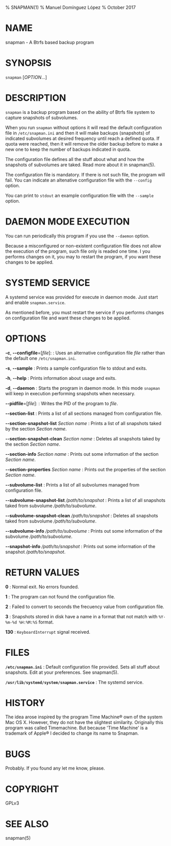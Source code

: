 % SNAPMAN(1)
% Manuel Domínguez López
% October 2017

# NAME

snapman - A Btrfs based backup program

# SYNOPSIS

`snapman` [*OPTION*...]

# DESCRIPTION

`snapman` is a backup program based on the ability of Btrfs file system to 
capture snapshots of subvolumes.

When you run `snapman` without options it will read the default 
configuration file in `/etc/snapman.ini` and then it will make 
backups (snapshots) of indicated subvolumes at desired frequency until
reach a defined quota. If quota were reached, then it will remove the older
backup before to make a new one to keep the number of backups indicated in
quota.

The configuration file defines all the stuff about what and how the 
snapshots of subvolumes are taked. Read more about it in snapman(5).

The configuration file is mandatory. If there is not such file, the 
program will fail. You can indicate an altenative configuration file
with the `--config` option.

You can print to `stdout` an example configuration file with the 
`--sample` option.

# DAEMON MODE EXECUTION

You can run periodically this program if you use the `--daemon` option.

Because a misconfigured or non-existent configuration file does not allow the execution of the program, such file only is readed one time. I you performs changes on it, you may to restart the program, if you want these changes to be applied.

# SYSTEMD SERVICE

A systemd service was provided for execute in daemon mode. Just start and enable `snapman.service`.

As mentioned before, you must restart the service if you performs changes on configuration file and want these changes to be applied.

# OPTIONS

**-c**, **--configfile**=[*file*]:
:    Uses an alternative configuration file *file* rather than the default one `/etc/snapman.ini`.

**-s**, **--sample**
:    Prints a sample configuration file to stdout and exits.

**-h**, **--help**
:    Prints information about usage and exits.

**-d**, **--daemon**
:    Starts the program in daemon mode. In this mode `snapman` will keep in execution performing snapshots when necessary.
    
**--pidfile**=[*file*]:
:    Writes the PID of the program to *file*.

**--section-list**
:   Prints a list of all sections managed from configuration file.

**--section-snapshot-list** *Section name*
:   Prints a list of all snapshots taked by the section *Section name*.

**--section-snapshot-clean** *Section name*
:   Deletes all snapshots taked by the section *Section name*.

**--section-info** *Section name*
:   Prints out some information of the section *Section name*.

**--section-properties** *Section name*
:   Prints out the properties of the section *Section name*.

**--subvolume-list**
:   Prints a list of all subvolumes managed from configuration file.

**--subvolume-snapshot-list** */path/to/snapshot*
:   Prints a list of all snapshots taked from subvolume */path/to/subvolume*.

**--subvolume-snapshot-clean** */path/to/snapshot*
:   Deletes all snapshots taked from subvolume */path/to/subvolume*.

**--subvolume-info** */path/to/subvolume*
:   Prints out some information of the subvolume */path/to/subvolume*.

**--snapshot-info** */path/to/snapshot*
:   Prints out some information of the snapshot */path/to/snapshot*.

# RETURN VALUES

**0**
:    Normal exit. No errors founded.

**1**
:    The program can not found the configuration file.
    
**2**
:    Failed to convert to seconds the frecuency value from configuration file.
    
**3**
:    Snapshots stored in disk have a name in a format that not match with `%Y-%m-%d %H:%M:%S` format.

**130**
:    `KeyboardInterrupt` signal received.
    
# FILES

**`/etc/snapman.ini`**
:    Default configuration file provided. Sets all stuff about snapshots. Edit at your preferences. See snapman(5).
    
**`/usr/lib/systemd/system/snapman.service`**
:    The systemd service.


# HISTORY

The idea arose inspired by the program Time Machine® own of the system Mac OS X. However, they do not have the slightest similarity. Originally this program was called Timemachine. But because 'Time Machine' is a trademark of Apple® I decided to change its name to Snapman.

# BUGS

Probably. If you found any let me know, please.


# COPYRIGHT

GPLv3


# SEE ALSO

snapman(5)

